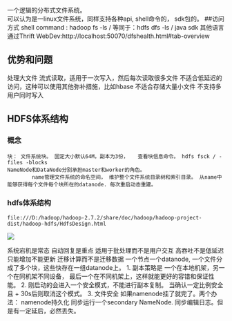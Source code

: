 一个逻辑的分布式文件系统。  
可以认为是一linux文件系统，同样支持各种api, shell命令的， sdk包的。
##访问方式
shell command : hadoop fs -ls /  等同于：hdfs dfs -ls /
java sdk
其他语言通过Thrift
WebDev:http://localhost:50070/dfshealth.html#tab-overview

## 优势和问题
处理大文件
流式读取，适用于一次写入，然后每次读取很多文件
不适合低延迟的访问，这种可以使用其他弥补措施，比如hbase
不适合存储大量小文件
不支持多用户同时写入

## HDFS体系结构
### 概念
    块： 文件系统块。 固定大小默认64M，副本为3份，   查看块信息命令。 hdfs fsck / -files -blocks
    NameNode和DataNode分别承担master和worker的角色。
            name管理文件系统的命名空间， 维护整个文件系统目录树和索引目录。 从name中能够获得每个文件每个块所在的datanode. 每次重启动态重建。
### hdfs体系结构
    file:///D:/hadoop/hadoop-2.7.2/share/doc/hadoop/hadoop-project-dist/hadoop-hdfs/HdfsDesign.html

![](http://git.oschina.net/wzj777/princeWiki/raw/master/pic/hadoop/hadoop-4.png)

系统宕机是常态
自动回复是重点
适用于批处理而不是用户交互
高吞吐不是低延迟
只能增加不能更新
迁移计算而不是迁移数据
一个节点一个datanode, 一个文件分成了多个块，这些快存在一组datanode上。
    1. 
副本策略是 一个在本地机架，另一个在同机架不同设备， 最后一个在不同机架上，这样就能更好的容错和保证性能。
    2. 
刚启动的会进入一个安全模式，不能进行副本复制。  当确认一定比例安全且 + 30s后则取消这个模式。
   3. 文件安全
如果namenode挂了就完了。两个办法：
   namenode持久化
   同步运行一个secondary NameNode. 同步编辑日志。但是有一定延后，必然丢失。
